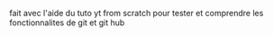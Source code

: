 fait avec l'aide du tuto yt from scratch pour tester et comprendre les fonctionnalites de git et git hub
